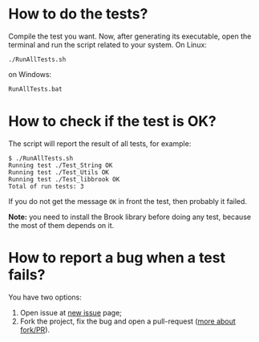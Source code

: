 # How to do the tests?

Compile the test you want. Now, after generating its executable, open the terminal and run the script related to your system. On Linux:

```
./RunAllTests.sh
```

on Windows:

```cmd
RunAllTests.bat
```

# How to check if the test is OK?

The script will report the result of all tests, for example:

```
$ ./RunAllTests.sh 
Running test ./Test_String OK
Running test ./Test_Utils OK
Running test ./Test_libbrook OK
Total of run tests: 3
```

If you do not get the message `OK` in front the test, then probably it failed.

**Note:** you need to install the Brook library before doing any test, because the most of them depends on it.

# How to report a bug when a test fails?

You have two options:

1. Open issue at [new issue](https://github.com/silvioprog/brookframework/issues/new) page;
2. Fork the project, fix the bug and open a pull-request ([more about fork/PR](https://guides.github.com/activities/forking)).
